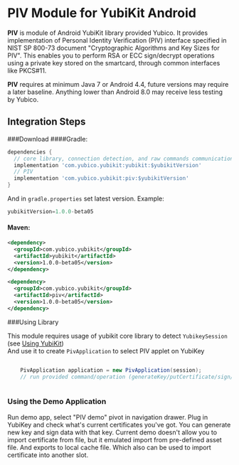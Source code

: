 # PIV Module for YubiKit Android
**PIV** is module of Android YubiKit library provided Yubico.
It provides implementation of Personal Identity Verification (PIV) interface specified in NIST SP 800-73 document "Cryptographic Algorithms and Key Sizes for PIV". 
This enables you to perform RSA or ECC sign/decrypt operations using a private key stored on the smartcard, through common interfaces like PKCS#11.

**PIV** requires at minimum  Java 7 or Android 4.4, future versions may require a later baseline. Anything lower than Android 8.0 may receive less testing by Yubico.

## Integration Steps <a name="integration_steps"></a>
###Download
####Gradle:

```gradle
dependencies {  
  // core library, connection detection, and raw commands communication with YubiKey
  implementation 'com.yubico.yubikit:yubikit:$yubikitVersion'
  // PIV
  implementation 'com.yubico.yubikit:piv:$yubikitVersion'
}
```
And in `gradle.properties` set latest version. Example:
```gradle
yubikitVersion=1.0.0-beta05
```
#### Maven:
```xml
<dependency>
  <groupId>com.yubico.yubikit</groupId>
  <artifactId>yubikit</artifactId>
  <version>1.0.0-beta05</version>
</dependency>

<dependency>
  <groupId>com.yubico.yubikit</groupId>
  <artifactId>piv</artifactId>
  <version>1.0.0-beta05</version>
</dependency>
```
###Using Library <a name="using_lib"></a>

This module requires usage of yubikit core library to detect `YubikeySession` (see [Using YubiKit](../yubikit/README.md))  
And use it to create `PivApplication` to select PIV applet on YubiKey  
```java

    PivApplication application = new PivApplication(session);
    // run provided command/operation (generateKey/putCertificate/sign/etc)
    
```

### Using the Demo Application <a name="using_demo"></a>
Run demo app, select "PIV demo" pivot in navigation drawer. Plug in YubiKey and check what's current certificates you've got. You can generate new key and sign data with that key.
Current demo doesn't allow you to import certificate from file, but it emulated import from pre-defined asset file. And exports to local cache file. Which also can be used to import certificate into another slot.